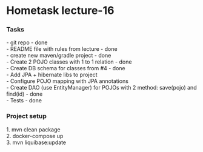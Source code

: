 <h1>Hometask lecture-16</h1>
<h3>Tasks</h3>
<p> 
- git repo - done<br>
- README file with rules from lecture - done<br>
- create new maven/gradle project - done<br>
- Create 2 POJO classes with 1 to 1 relation - done<br>
- Create DB schema for classes from #4 - done<br>
- Add JPA + hibernate libs to project<br>
- Configure POJO mapping with JPA annotations<br>
- Create DAO (use EntityManager) for POJOs with 2 method: save(pojo) and find(id) - done<br>
- Tests - done<br>
</p>
<h3>Project setup</h3>
<p>
1. mvn clean package<br>
2. docker-compose up<br>
3. mvn liquibase:update
</p>
